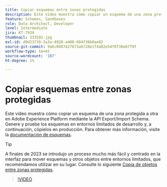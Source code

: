 ```yaml
---
title: Copiar esquemas entre zonas protegidas
description: Este vídeo muestra cómo copiar un esquema de una zona protegida a otra en Adobe Experience Platform mediante la API Export/Import Schema.
feature: Schemas, Sandboxes
role: Data Architect, Developer
level: Intermediate
jira: KT-7939
thumbnail: 333592.jpg
exl-id: d0d23739-3a3a-4938-a400-684f36b0ae82
source-git-commit: 9a6c0487427673a6728e1f4a02e54f0f36e67f9f
workflow-type: tm+mt
source-wordcount: '107'
ht-degree: 1%

---
```


# Copiar esquemas entre zonas protegidas

Este vídeo muestra cómo copiar un esquema de una zona protegida a otra en Adobe Experience Platform mediante la API Export/Import Schema. Genere y pruebe los esquemas en entornos limitados de desarrollo y, a continuación, cópielos en producción. Para obtener más información, visite la [documentación de esquemas](https://experienceleague.adobe.com/docs/experience-platform/xdm/home.html?lang=es).

>[!TIP]
>
>A finales de 2023 se introdujo un proceso mucho más fácil y centrado en la interfaz para mover esquemas y otros objetos entre entornos limitados, que recomendamos utilizar en su lugar. Consulte lo siguiente [Copia de objetos entre zonas protegidas](https://experienceleague.adobe.com/docs/platform-learn/tutorials/admin/copy-objects-between-sandboxes.html?lang=es).

>[!VIDEO](https://video.tv.adobe.com/v/333592?learn=on)
